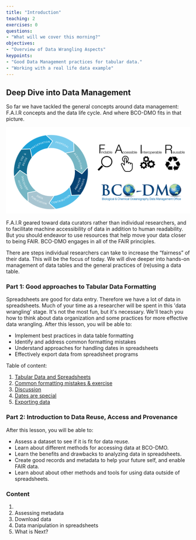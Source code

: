 ```yaml
---
title: "Introduction"
teaching: 2
exercises: 0
questions:
- "What will we cover this morning?"
objectives:
- "Overview of Data Wrangling Aspects"
keypoints:
- "Good Data Management practices for tabular data."
- "Working with a real life data example"
---
```


## Deep Dive into Data Management

So far we have tackled the general concepts around data management: F.A.I.R concepts and the data life cycle. And where BCO-DMO fits in that picture. 



![recap](../fig/recap.png)

F.A.I.R geared toward data curators rather than individual researchers, and to facilitate machine accessibility of data in addition to human readability. But you should endeavor to use resources that help move your data closer to being FAIR. BCO-DMO engages in all of the FAIR principles.

There are steps individual researchers can take to increase the “fairness” of their data. This will be the focus of today. We will dive deeper into hands-on management of data tables and the general practices of (re)using a data table. 

### Part 1: Good approaches to Tabular Data Formatting

Spreadsheets are good for data entry. Therefore we have a lot of data in spreadsheets. Much of your time as a researcher will be spent in this 'data wrangling' stage. It's not the most fun, but it's necessary. We'll teach you how to think about data organization and some practices for more effective data wrangling. After this lesson, you will be able to:
- Implement best practices in data table formatting  
- Identify and address common formatting mistakes
- Understand approaches for handling dates in spreadsheets
- Effectively export data from spreadsheet programs

Table of content:

1. [Tabular Data and Spreadsheets](../01-tabular-data/)
2. [Common formatting mistakes & exercise](../02-format-data/)
3. [Discussion](../03_common-mistakes/)
4. [Dates are special](../04-dates-as-data/)
5. [Exporting data](../05-exporting-data.md/)



### Part 2: Introduction to Data Reuse, Access and Provenance

After this lesson, you will be able to:

- Assess a dataset to see if it is fit for data reuse.
- Learn about different methods for accessing data at BCO-DMO.
- Learn the benefits and drawbacks to analyzing data in spreadsheets.
- Create good records and metadata to help your future self, and enable FAIR data.
- Learn about about other methods and tools for using data outside of spreadsheets.

### Content

1. 
2. Assessing metadata
3. Download data
4. Data manipulation in spreadsheets
8. What is Next? 
